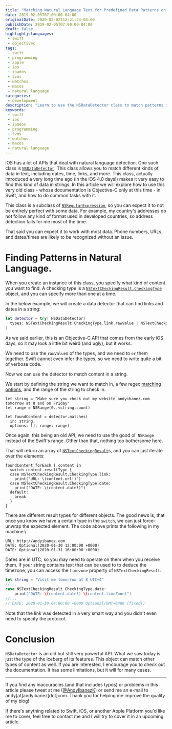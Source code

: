 ```yaml
---
title: "Matching Natural Language Text for Predefined Data Patterns on Apple's Devices"
date: 2019-02-05T07:00:00-04:00
originalDate: 2020-02-02T12:21:23-04:00
publishDate: 2019-02-05T07:00:00-04:00
draft: false
highlightjslanguages:
 - swift
 - objectivec
tags:
 - swift
 - programming
 - apple
 - ios
 - ipados
 - tvos
 - watchos
 - macos
 - natural language
categories:
 - development
description: "Learn to use the NSDataDetector class to match patterns in natural language."
keywords:
 - swift
 - ios
 - ipados
 - programming
 - tvos
 - watchos
 - macos
 - natural language
---
```


iOS has a lot of APIs that deal with natural language detection. One such class is [`NSDataDetector`](https://developer.apple.com/documentation/foundation/nsdatadetector). This class allows you to match different kinds of data in text, including dates, time, links, and more. This class, actually introduced a very long time ago (in the iOS 4.0 days!) makes it very easy to find this kind of data in strings. In this article we will explore how to use this very old class - whose documentation is Objective-C only at this time - in Swift, and how to do common tasks with it.

This class is a subclass of [`NSRegularExpression`](https://developer.apple.com/documentation/foundation/nsregularexpression), so you can expect it to not be entirely perfect with some data. For example, my country's addresses do not follow any kind of format used in developed countries, so address detection fails for me most of the time.

That said you can expect it to work with most data. Phone numbers, URLs, and dates/times are likely to be recognized without an issue.

# Finding Patterns in Natural Language.

When you create an instance of this class, you specify what kind of content you want to find. A checking type is a [`NSTextCheckingResult.CheckingType`](https://developer.apple.com/documentation/foundation/nstextcheckingresult/checkingtype) object, and you can specify more than one at a time.

In the below example, we will create a data detector that can find links and dates in a string:

```swift
let detector = try! NSDataDetector(
  types: NSTextCheckingResult.CheckingType.link.rawValue | NSTextCheckingResult.CheckingType.date.rawValue
)
```

As we said earlier, this is an Objective-C API that comes from the early iOS days, so it may look a little bit weird (and ugly), but it works.

We need to use the `rawValue`s of the types, and we need to `or` them together. Swift cannot even infer the types, so we need to write quite a bit of verbose code.

Now we can use the detector to match content in a string.

We start by defining the string we want to match in, a few regex [matching options](https://developer.apple.com/documentation/foundation/nsregularexpression/matchingoptions), and the range of the string to check in.

```
let string = "Make sure you check out my website andyibanez.com tomorrow at 8 and on Friday"
let range = NSRange(0..<string.count)

let foundContent = detector.matches(
  in: string,
  options: [], range: range)
```

Once again, this being an old API, we need to use the good ol' `NSRange` instead of the Swift's range. Other than that, nothing too bothersome here.

That will return an array of [`NSTextCheckingResult`](https://developer.apple.com/documentation/foundation/nstextcheckingresult)s, and you can just iterate over the elements:

```
foundContent.forEach { content in
  switch content.resultType {
  case NSTextCheckingResult.CheckingType.link:
    print("URL: \(content.url!)")
  case NSTextCheckingResult.CheckingType.date:
    print("DATE: \(content.date!)")
  default:
    break
  }
}
```

There are different result types for different objects. The good news is, that once you know we have a certain type in the `switch`, we can just force-unwrap the expected element. The code above prints the following in my machine:\

```
URL: http://andyibanez.com
DATE: Optional(2020-01-30 12:00:00 +0000)
DATE: Optional(2020-01-31 16:00:00 +0000)
```

Dates are in UTC, so you may need to operate on them when you  receive them. If your string contains text that can be used to to deduce the timezone, you can access the `timezone` property of `NSTextCheckingResult`.

```swift
let string = "Visit me tomorrow at 8 UTC+4"
//...
case NSTextCheckingResult.CheckingType.date:
    print("DATE: \(content.date!) \(content.timeZone)")
//...
// DATE: 2020-01-30 04:00:00 +0000 Optional(GMT+0400 (fixed))
```

Note that the link was detected in a very smart way and you didn't even need to specify the protocol.

# Conclusion

`NSDataDetector` is an old but still very powerful API. What we saw today is just the type of the iceberg of its features. This object can match other types of content as well. If you are interested, I encourage you to check out the documentation. It has some limitations, but it will for many cases.

<hr>

If you find any inaccuracies (and that includes typos) or problems in this article please tweet at me ([@AndyIbanezK](https://twitter.com/AndyIbanezK)) or send me an e-mail to andy[at]andyibanez[dot]com. Thank you for helping me improve the quality of my blog!

If there's anything related to Swift, iOS, or another Apple Platform you'd like me to cover, feel free to contact me and I will try to cover it in an upcoming article.